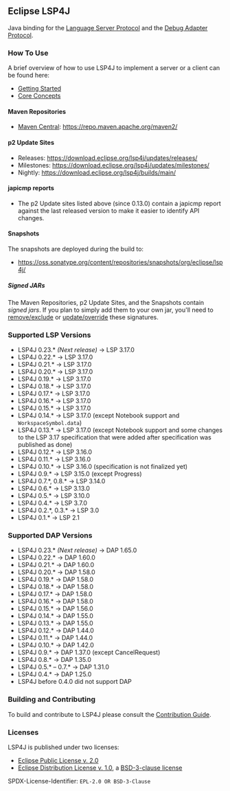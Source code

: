 ## Eclipse LSP4J

Java binding for the [Language Server Protocol](https://microsoft.github.io/language-server-protocol) and the [Debug Adapter Protocol](https://microsoft.github.io/debug-adapter-protocol).

### How To Use

A brief overview of how to use LSP4J to implement a server or a client can be found here:

 * [Getting Started](documentation/README.md)
 * [Core Concepts](documentation/jsonrpc.md)

#### Maven Repositories

 * [Maven Central](https://repo.maven.apache.org/maven2/org/eclipse/lsp4j/): <https://repo.maven.apache.org/maven2/>

#### p2 Update Sites

 * Releases: <https://download.eclipse.org/lsp4j/updates/releases/>
 * Milestones: <https://download.eclipse.org/lsp4j/updates/milestones/>
 * Nightly: <https://download.eclipse.org/lsp4j/builds/main/>

#### japicmp reports

 * The p2 Update sites listed above (since 0.13.0) contain a japicmp report against the last released version to make it easier to identify API changes.

#### Snapshots

The snapshots are deployed during the build to:

 * <https://oss.sonatype.org/content/repositories/snapshots/org/eclipse/lsp4j/>

##### Signed JARs

The Maven Repositories, p2 Update Sites, and the Snapshots contain _signed jars_. If you plan to simply add them to your own jar, you'll need to [remove/exclude](https://stackoverflow.com/a/6743609/14376491) or [update/override](https://stackoverflow.com/a/46014819/14376491) these signatures.

### Supported LSP Versions

 * LSP4J 0.23.&ast; _(Next release)_ &rarr; LSP 3.17.0
 * LSP4J 0.22.&ast; &rarr; LSP 3.17.0
 * LSP4J 0.21.&ast; &rarr; LSP 3.17.0
 * LSP4J 0.20.&ast; &rarr; LSP 3.17.0
 * LSP4J 0.19.&ast; &rarr; LSP 3.17.0
 * LSP4J 0.18.&ast; &rarr; LSP 3.17.0
 * LSP4J 0.17.&ast; &rarr; LSP 3.17.0
 * LSP4J 0.16.&ast; &rarr; LSP 3.17.0
 * LSP4J 0.15.&ast; &rarr; LSP 3.17.0
 * LSP4J 0.14.&ast; &rarr; LSP 3.17.0 (except Notebook support and `WorkspaceSymbol.data`)
 * LSP4J 0.13.&ast; &rarr; LSP 3.17.0 (except Notebook support and some changes to the LSP 3.17
 specification that were added after specification was published as done)
 * LSP4J 0.12.&ast; &rarr; LSP 3.16.0
 * LSP4J 0.11.&ast; &rarr; LSP 3.16.0
 * LSP4J 0.10.&ast; &rarr; LSP 3.16.0 (specification is not finalized yet)
 * LSP4J 0.9.&ast; &rarr; LSP 3.15.0 (except Progress)
 * LSP4J 0.7.&ast;, 0.8.&ast; &rarr; LSP 3.14.0
 * LSP4J 0.6.&ast; &rarr; LSP 3.13.0
 * LSP4J 0.5.&ast; &rarr; LSP 3.10.0
 * LSP4J 0.4.&ast; &rarr; LSP 3.7.0
 * LSP4J 0.2.&ast;, 0.3.&ast; &rarr; LSP 3.0
 * LSP4J 0.1.&ast; &rarr; LSP 2.1

### Supported DAP Versions

 * LSP4J 0.23.&ast; _(Next release)_ &rarr; DAP 1.65.0
 * LSP4J 0.22.&ast; &rarr; DAP 1.60.0
 * LSP4J 0.21.&ast; &rarr; DAP 1.60.0
 * LSP4J 0.20.&ast; &rarr; DAP 1.58.0
 * LSP4J 0.19.&ast; &rarr; DAP 1.58.0
 * LSP4J 0.18.&ast; &rarr; DAP 1.58.0
 * LSP4J 0.17.&ast; &rarr; DAP 1.58.0
 * LSP4J 0.16.&ast; &rarr; DAP 1.58.0
 * LSP4J 0.15.&ast; &rarr; DAP 1.56.0
 * LSP4J 0.14.&ast; &rarr; DAP 1.55.0
 * LSP4J 0.13.&ast; &rarr; DAP 1.55.0
 * LSP4J 0.12.&ast; &rarr; DAP 1.44.0
 * LSP4J 0.11.&ast; &rarr; DAP 1.44.0
 * LSP4J 0.10.&ast; &rarr; DAP 1.42.0
 * LSP4J 0.9.&ast; &rarr; DAP 1.37.0 (except CancelRequest)
 * LSP4J 0.8.&ast; &rarr; DAP 1.35.0
 * LSP4J 0.5.&ast; &ndash; 0.7.&ast; &rarr; DAP 1.31.0
 * LSP4J 0.4.&ast; &rarr; DAP 1.25.0
 * LSP4J before 0.4.0 did not support DAP

### Building and Contributing

To build and contribute to LSP4J please consult the [Contribution Guide](https://github.com/eclipse-lsp4j/lsp4j/blob/main/CONTRIBUTING.md).

### Licenses

LSP4J is published under two licenses:

 * [Eclipse Public License v. 2.0](https://www.eclipse.org/legal/epl-2.0)
 * [Eclipse Distribution License v. 1.0](https://www.eclipse.org/org/documents/edl-v10.php), a [BSD-3-clause license](https://opensource.org/licenses/BSD-3-Clause)

SPDX-License-Identifier: `EPL-2.0 OR BSD-3-Clause`
